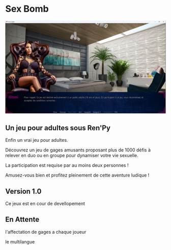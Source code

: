 Sex Bomb
==============================

![Presentation](game/images/pres.png)

Un jeu pour adultes sous Ren'Py
-------------------------------
Enfin un vrai jeu pour adultes.

Découvrez un jeu de gages amusants proposant plus de 1000 défis à relever en duo ou en groupe pour dynamiser votre vie sexuelle.

La participation est requise par au moins deux personnes !

Amusez-vous bien et profitez pleinement de cette aventure ludique !

Version 1.0
--------

Ce jeux est en cour de devellopement

En Attente
------------

l'affectation de gages a chaque joueur

le multilangue
